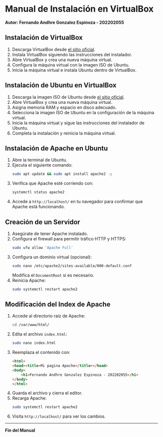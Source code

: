 # Manual de Instalación en VirtualBox

**Autor: Fernando Andhre Gonzalez Espinoza - 202202055**

## Instalación de VirtualBox
1. Descarga VirtualBox desde [el sitio oficial](https://www.virtualbox.org/).
2. Instala VirtualBox siguiendo las instrucciones del instalador.
3. Abre VirtualBox y crea una nueva máquina virtual.
4. Configura la máquina virtual con la imagen ISO de Ubuntu.
5. Inicia la máquina virtual e instala Ubuntu dentro de VirtualBox.

## Instalación de Ubuntu en VirtualBox
1. Descarga la imagen ISO de Ubuntu desde [el sitio oficial](https://ubuntu.com/download).
2. Abre VirtualBox y crea una nueva máquina virtual.
3. Asigna memoria RAM y espacio en disco adecuado.
4. Selecciona la imagen ISO de Ubuntu en la configuración de la máquina virtual.
5. Inicia la máquina virtual y sigue las instrucciones del instalador de Ubuntu.
6. Completa la instalación y reinicia la máquina virtual.

## Instalación de Apache en Ubuntu
1. Abre la terminal de Ubuntu.
2. Ejecuta el siguiente comando:
   ```bash
   sudo apt update && sudo apt install apache2 -y
   ```
3. Verifica que Apache esté corriendo con:
   ```bash
   systemctl status apache2
   ```
4. Accede a `http://localhost/` en tu navegador para confirmar que Apache está funcionando.

## Creación de un Servidor
1. Asegúrate de tener Apache instalado.
2. Configura el firewall para permitir tráfico HTTP y HTTPS:
   ```bash
   sudo ufw allow 'Apache Full'
   ```
3. Configura un dominio virtual (opcional):
   ```bash
   sudo nano /etc/apache2/sites-available/000-default.conf
   ```
   Modifica el `DocumentRoot` si es necesario.
4. Reinicia Apache:
   ```bash
   sudo systemctl restart apache2
   ```

## Modificación del Index de Apache
1. Accede al directorio raíz de Apache:
   ```bash
   cd /var/www/html/
   ```
2. Edita el archivo `index.html`:
   ```bash
   sudo nano index.html
   ```
3. Reemplaza el contenido con:
   ```html
   <html>
   <head><title>Mi pagina Apache</title></head>
   <body>
       <h1>Fernando Andhre Gonzalez Espinoza - 202202055</h1>
   </body>
   </html>
   ```
4. Guarda el archivo y cierra el editor.
5. Recarga Apache:
   ```bash
   sudo systemctl restart apache2
   ```
6. Visita `http://localhost/` para ver los cambios.

---
**Fin del Manual**
